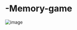 # -Memory-game

![image](https://user-images.githubusercontent.com/97314825/211911998-3a1a5e82-ad7b-404d-8f16-1fc478333ba5.png)
